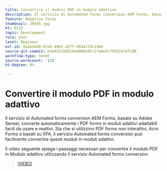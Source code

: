 ```yaml
---
title: Convertire il modulo PDF in modulo adattivo
description: Il servizio di Automated forms conversion AEM Forms, basato su Adobe Sensei, converte automaticamente i PDF forms in moduli adattivi adattabili facili da usare e reattivi. Sia che si utilizzino PDF forms non interattivi, Acro Forms o basati su XFA, il servizio Automated forms conversion può facilmente convertire questi moduli in moduli adattivi.
feature: Adaptive Forms
thumbnail: 39495.jpg
kt: 6115
topic: Development
role: User
level: Beginner
exl-id: 9aab3eb0-03a5-4962-a2ff-d44a17dc140e
source-git-commit: b3e9251bdb18a008be95c1fa9e5c79252a74fc98
workflow-type: tm+mt
source-wordcount: '125'
ht-degree: 0%

---
```


# Convertire il modulo PDF in modulo adattivo

Il servizio di Automated forms conversion AEM Forms, basato su Adobe Sensei, converte automaticamente i PDF forms in moduli adattivi adattabili facili da usare e reattivi. Sia che si utilizzino PDF forms non interattivi, Acro Forms o basati su XFA, il servizio Automated forms conversion può facilmente convertire questi moduli in moduli adattivi.

Il video seguente spiega i passaggi necessari per convertire il modulo PDF in Modulo adattivo utilizzando il servizio Automated forms conversion

>[!VIDEO](https://video.tv.adobe.com/v/39495?quality=12&learn=on)
